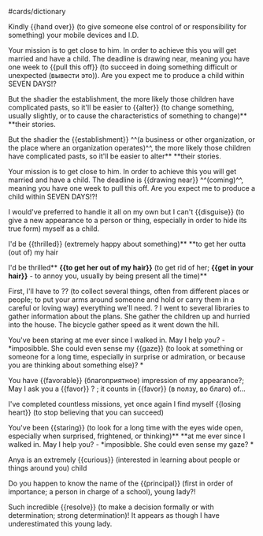 #cards/dictionary 

Kindly {{hand over}} (to give someone else control of or responsibility for something) your mobile devices and I.D. <!--SR:!2024-02-18,16,311-->

Your mission is to get close to him. In order to achieve this you will get married and have a child. The deadline is drawing near, meaning you have one week to {{pull this off}} (to succeed in doing something difficult or unexpected (вывести это)). Are you expect me to produce a child within SEVEN DAYS!? <!--SR:!2024-02-28,36,287--> 

But the shadier the establishment, the more likely those children have complicated pasts, so it'll be easier to {{alter}} (to change something, usually slightly, or to cause the characteristics of something to change)** **their stories.

But the shadier the {{establishment}} ^^(a business or other organization, or the place where an organization operates)^^, the more likely those children have complicated pasts, so it'll be easier to alter** **their stories. <!--SR:!2024-03-04,47,297-->

Your mission is to get close to him. In order to achieve this you will get married and have a child. The deadline is {{drawing near}} ^^(coming)^^, meaning you have one week to pull this off. Are you expect me to produce a child within SEVEN DAYS!?! <!--SR:!2024-04-21,73,284-->

I would've preferred to handle it all on my own but I can't {{disguise}} (to give a new appearance to a person or thing, especially in order to hide its true form) myself as a child. 

I'd be {{thrilled}} (extremely happy about something)** **to get her outta (out of) my hair <!--SR:!2024-02-26,43,294--> 

I'd be thrilled** **{{**to get her out of my hair**}}** (to get rid of her; **{{**get in your hair**}}** - to annoy you, usually by being present all the time)** 

First, I'll have to ?? (to collect several things, often from different places or people; to put your arms around someone and hold or carry them in a careful or loving way) everything we'll need.
?
I went to several libraries to gather information about the plans.
She gather the children up and hurried into the house.
The bicycle gather speed as it went down the hill. <!--SR:!2024-03-17,34,290-->

You've been staring at me ever since I walked in. May I help you? - *imposibble. She could even sense my {{gaze}} (to look at something or someone for a long time, especially in surprise or admiration, or because you are thinking about something else)? * <!--SR:!2024-03-08,45,304-->

You have {{favorable}} (благоприятное) impression of my appearance?; May I ask you a {{favor}} ? ; it counts in {{favor}} (в ползу, во благо) of... <!--SR:!2024-05-05,92,297!2000-01-01,1,250!2024-02-21,19,268-->

I've completed countless missions, yet once again I find myself {{losing heart}} (to stop believing that you can succeed) <!--SR:!2024-03-14,35,288--> 

You've been {{staring}} (to look for a long time with the eyes wide open, especially when surprised, frightened, or thinking)** **at me ever since I walked in. May I help you? - *imposibble. She could even sense my gaze? * <!--SR:!2024-02-21,43,290-->

Anya is an extremely {{curious}} (interested in learning about people or things around you) child

Do you happen to know the name of the {{principal}} (first in order of importance; a person in charge of a school), young lady?! <!--SR:!2024-03-10,30,291-->

Such incredible {{resolve}} (to make a decision formally or with determination; strong determination)! It appears as though I have underestimated this young lady. 
